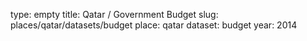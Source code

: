type: empty
title: Qatar / Government Budget
slug: places/qatar/datasets/budget
place: qatar
dataset: budget
year: 2014
